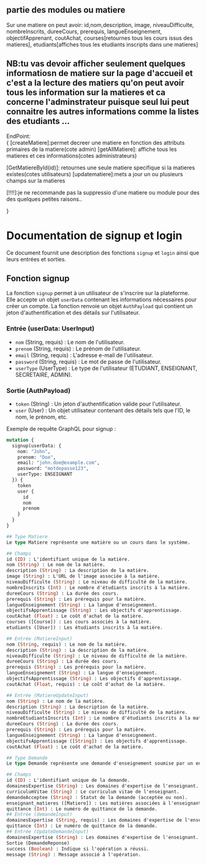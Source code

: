 ## partie des modules ou matiere
Sur une matiere on peut avoir:
id,nom,description,
image,
niveauDifficulte,
nombreInscrits,
dureeCours,
prerequis,
langueEnseignement,
objectifApprenant,
coutAchat,
courses[retournes tous les cours issus des matieres],
etudiants[affiches tous les etudiants inscripts dans une matieres]

## NB:tu vas devoir afficher seulement quelques informatiosn de matiere sur la page d'accueil et c'est a la lecture des matiers qu'on peut avoir tous les information sur la matieres et ca concerne l'adminstrateur puisque seul lui peut connaitre les autres informations comme la listes des etudiants ...
EndPoint:  
{
[createMatiere]:permet decreer une matiere en fonction des attributs primaires de la matiere(cote admin)
[getAllMatiere]: affiche tous les matieres et ces informations(cotes administrateurs)

[GetMatiereById(id)]: retournes une seule matiere specifique si la matieres existes(cotes utilisateurs)
[updatematiere]:mets a jour un ou plusieurs champs sur la matieres

[!!!!]:je ne recommande pas la suppressio d'une matiere ou module pour des des quelques petites raisons..

}

# Documentation de signup et login

Ce document fournit une description des fonctions `signup` et `login` ainsi que leurs entrées et sorties.

## Fonction signup

La fonction `signup` permet à un utilisateur de s'inscrire sur la plateforme. Elle accepte un objet `userData` contenant les informations nécessaires pour créer un compte. La fonction renvoie un objet `AuthPayload` qui contient un jeton d'authentification et des détails sur l'utilisateur.

### Entrée (userData: UserInput)

- `nom` (String, requis) : Le nom de l'utilisateur.
- `prenom` (String, requis) : Le prénom de l'utilisateur.
- `email` (String, requis) : L'adresse e-mail de l'utilisateur.
- `password` (String, requis) : Le mot de passe de l'utilisateur.
- `userType` (UserType) : Le type de l'utilisateur (ETUDIANT, ENSEIGNANT, SECRETAIRE, ADMIN).

### Sortie (AuthPayload)

- `token` (String) : Un jeton d'authentification valide pour l'utilisateur.
- `user` (User) : Un objet utilisateur contenant des détails tels que l'ID, le nom, le prénom, etc.

Exemple de requête GraphQL pour signup :

```graphql
mutation {
  signup(userData: {
    nom: "John",
    prenom: "Doe",
    email: "john.doe@example.com",
    password: "motdepasse123",
    userType: ENSEIGNANT
  }) {
    token
    user {
      id
      nom
      prenom
    }
  }
}

## Type Matiere
Le type Matiere représente une matière ou un cours dans le système.

## Champs
id (ID) : L'identifiant unique de la matière.
nom (String) : Le nom de la matière.
description (String) : La description de la matière.
image (String) : L'URL de l'image associée à la matière.
niveauDifficulte (String) : Le niveau de difficulté de la matière.
nombreInscrits (Int) : Le nombre d'étudiants inscrits à la matière.
dureeCours (String) : La durée des cours.
prerequis (String) : Les prérequis pour la matière.
langueEnseignement (String) : La langue d'enseignement.
objectifsApprentissage (String) : Les objectifs d'apprentissage.
coutAchat (Float) : Le coût d'achat de la matière.
courses ([Course]) : Les cours associés à la matière.
etudiants ([User]) : Les étudiants inscrits à la matière.

## Entrée (MatiereInput)
nom (String, requis) : Le nom de la matière.
description (String) : La description de la matière.
niveauDifficulte (String) : Le niveau de difficulté de la matière.
dureeCours (String) : La durée des cours.
prerequis (String) : Les prérequis pour la matière.
langueEnseignement (String) : La langue d'enseignement.
objectifsApprentissage (String) : Les objectifs d'apprentissage.
coutAchat (Float, requis) : Le coût d'achat de la matière.

## Entrée (MatiereUpdateInput)
nom (String) : Le nom de la matière.
description (String) : La description de la matière.
niveauDifficulte (String) : Le niveau de difficulté de la matière.
nombreEtudiantsInscrits (Int) : Le nombre d'étudiants inscrits à la matière.
dureeCours (String) : La durée des cours.
prerequis (String) : Les prérequis pour la matière.
langueEnseignement (String) : La langue d'enseignement.
objectifsApprentissage ([String]) : Les objectifs d'apprentissage.
coutAchat (Float) : Le coût d'achat de la matière.

## Type Demande
Le type Demande représente une demande d'enseignement soumise par un enseignant.

## Champs
id (ID) : L'identifiant unique de la demande.
domainesExpertise (String) : Les domaines d'expertise de l'enseignant.
curriculumVitae (String) : Le curriculum vitae de l'enseignant.
demandeAcceptee (String) : Statut de la demande (acceptée ou non).
enseignant_matieres ([Matiere]) : Les matières associées à l'enseignant.
quittance (Int) : Le numéro de quittance de la demande.
## Entrée (demandeInput)
domainesExpertise (String, requis) : Les domaines d'expertise de l'enseignant.
quittance (Int) : Le numéro de quittance de la demande.
## Entrée (UpdateDemandeInput)
domainesExpertise (String) : Les domaines d'expertise de l'enseignant.
Sortie (DemandeReponse)
success (Boolean) : Indique si l'opération a réussi.
message (String) : Message associé à l'opération.








